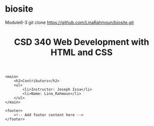 # biosite
Module6-3
git clone https://github.com/LinaRahmoun/biosite.git
<!DOCTYPE html>
<html lang="en">
<head>
    <meta charset="UTF-8">
    <meta name="viewport" content="width=device-width, initial-scale=1.0">
    <link rel="stylesheet" type="text/css" href="styles.css">
    <title>CSD 340 Web Development with HTML and CSS - Landing Page</title>
</head>
<body>
    <header>
        <h1>CSD 340 Web Development with HTML and CSS</h1>
    </header>
    
    <main>
        <h2>Contributors</h2>
        <ul>
            <li>Instructor: Joseph Issa</li>
            <li>Name: Lina_Rahmoun</li>
        </ul>
    </main>
    
    <footer>
        <!-- Add footer content here -->
    </footer>
</body>
</html>
